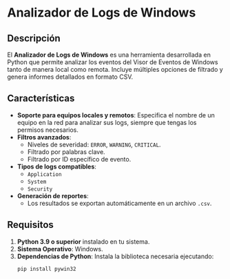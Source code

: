 # **Analizador de Logs de Windows**

## Descripción
El **Analizador de Logs de Windows** es una herramienta desarrollada en Python que permite analizar los eventos del Visor de Eventos de Windows tanto de manera local como remota. Incluye múltiples opciones de filtrado y genera informes detallados en formato CSV.

## Características
- **Soporte para equipos locales y remotos**: 
  Especifica el nombre de un equipo en la red para analizar sus logs, siempre que tengas los permisos necesarios.
- **Filtros avanzados**:
  - Niveles de severidad: `ERROR`, `WARNING`, `CRITICAL`.
  - Filtrado por palabras clave.
  - Filtrado por ID específico de evento.
- **Tipos de logs compatibles**:
  - `Application`
  - `System`
  - `Security`
- **Generación de reportes**:
  - Los resultados se exportan automáticamente en un archivo `.csv`.

## Requisitos
1. **Python 3.9 o superior** instalado en tu sistema.
2. **Sistema Operativo**: Windows.
3. **Dependencias de Python**:
   Instala la biblioteca necesaria ejecutando:
   ```bash
   pip install pywin32
